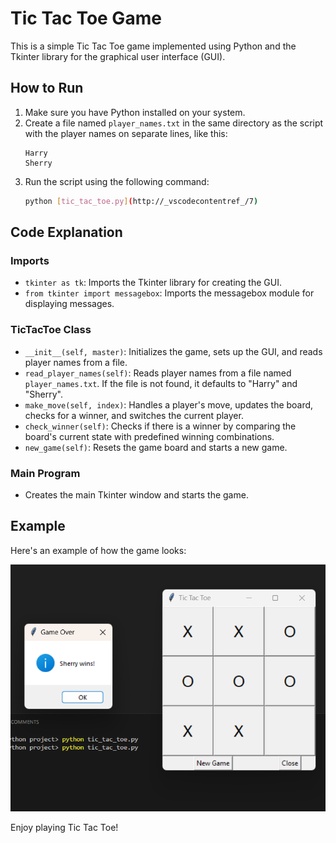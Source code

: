 # Tic Tac Toe Game

This is a simple Tic Tac Toe game implemented using Python and the Tkinter library for the graphical user interface (GUI).

## How to Run

1. Make sure you have Python installed on your system.
2. Create a file named `player_names.txt` in the same directory as the script with the player names on separate lines, like this:
    ```
    Harry
    Sherry
    ```
3. Run the script using the following command:
    ```sh
    python [tic_tac_toe.py](http://_vscodecontentref_/7)
    ```

## Code Explanation

### Imports

- `tkinter as tk`: Imports the Tkinter library for creating the GUI.
- `from tkinter import messagebox`: Imports the messagebox module for displaying messages.

### TicTacToe Class

- `__init__(self, master)`: Initializes the game, sets up the GUI, and reads player names from a file.
- `read_player_names(self)`: Reads player names from a file named `player_names.txt`. If the file is not found, it defaults to "Harry" and "Sherry".
- `make_move(self, index)`: Handles a player's move, updates the board, checks for a winner, and switches the current player.
- `check_winner(self)`: Checks if there is a winner by comparing the board's current state with predefined winning combinations.
- `new_game(self)`: Resets the game board and starts a new game.

### Main Program

- Creates the main Tkinter window and starts the game.

## Example

Here's an example of how the game looks:

![Tic Tac Toe Game](screenshot.png)

Enjoy playing Tic Tac Toe!